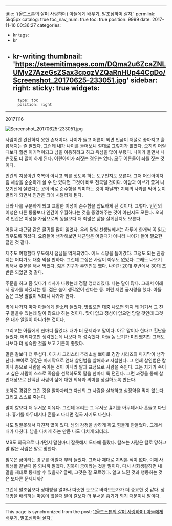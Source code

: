 
---
title: '(올드스톤의 살며 사랑하며) 아들에게 배우기, 말조심하며 살자.'
permlink: 5kq5px
catalog: true
toc_nav_num: true
toc: true
position: 9999
date: 2017-11-16 00:36:27
categories:
- kr
tags:
- kr
- kr-writing
thumbnail: 'https://steemitimages.com/DQma2u6ZcaZNLUMy27AzeGsZSax3cpqzVZQaRnHUp44CgDo/Screenshot_20170625-233051.jpg'
sidebar:
    right:
        sticky: true
widgets:
    -
        type: toc
        position: right
---


20171116

![Screenshot_20170625-233051.jpg](https://steemitimages.com/DQma2u6ZcaZNLUMy27AzeGsZSax3cpqzVZQaRnHUp44CgDo/Screenshot_20170625-233051.jpg)


사람이란 완전하지 못한 존재이다. 나이가 들고 어른이 되면 인품이 저절로 좋아지고 훌륭해지는 줄 알았다. 그런데 내가 나이를 들어보니 절대로 그렇지가 않았다. 오히려 어릴때보다 훨씬 이기적이되고 남을 이용하려고 하고 욕심을 많이 부렸다. 나이가 들면서 나쁜짓도 더 많이 하게 된다. 어린아이가 죄짓는 경우는 없다. 모두 어른들이 죄를 짓는 것이다. 

인간의 지성이란 축복이 아니고 죄를 짓도록 하는 도구인지도 모른다. 그저 어린아이처럼 세상을 순순하게 살 수 만 있다면 그것이 바로 천국일 것이다. 아담과 이브가 쫓겨 나오기전에 살았다는 곳이 바로 순수함을 의미하는 것이 아닐까? 지혜의 사과를 먹어 눈이 열리게 되면서 인간은 죄에 시달리게 된다. 

너와 나를 구분하게 되고 교활한 이성이 순수함을 압도하게 된 것이다. 그렇다. 인간의 이성은 다른 동물보다 인간이 우월하다는 것을 증명해주는 것이 아닌지도 모른다. 오히려 인간은 이성을 가짐으로써 동물보다 더 죄많은 삶을 살게된지도 모른다. 

어릴때 채근담 같은 글귀를 많이 읽었다. 우리 담임 선생님께서는 하루에 한개씩 꼭 읽고 외우도록 하셨다. 요즘들어 생각해보면 채근담은 어릴때가 아니라 나이가 들어 필요한 글인 것 같다. 

제주도 여행할때 우도에서 점심을 먹게되었다. 어느 식당을 들어갔다. 그정도 되는 관광지는 어디가도 대충 먹을 만하다. 그런데 그집은 사람이 아무도 없었다. 그래도 나오기 뭐해서 주문을 해서 먹었다. 젊은 친구가 주인인듯 했다. 나이가 20대 후반에서 30대 초반은 되었던 것 같다. 

주문을 하고 좀 있다가 식사가 나왔는데 정말 엉터리였다. 나는 말이 많다. 그래서 이래서 장사를 하겠냐는 둥. 젊은 놈이 생각없이 산다는 둥. 이런 저런 궁시렁을 했다. 아들 놈은 그냥 말없이 먹더니 나가자 한다. 

밖에 나가자 마자 아들에게 한소리 들었다. 맛없으면 대충 나오면 되지 왜 거기서 그 친구 들을수 있는데 말이 많으냐 하는 것이다. 맛이 없고 정성이 없으면 망할 것인데 그것은 내가 알일이 아니라는 것이다. 

그리고는 아들에게 한마디 들었다. 내가 더 문제라고 말이다. 아무 말이나 한다고 힐난을 들었다. 어리다고만 생각했는데 나보다 더 성숙했다. 아들 놈 보기가 미안했지만 그래도 나보다 더 성숙한 것을 보고 기분이 좋았다. 

말은 칼보다 더 무섭다. 아가사 크리스티 추리소설 뽀아로 경감 시리즈의 마지막이 생각난다. 뽀아로 경감은 마지막으로 연쇄 살인범을 살해하고 자살한다. 그 연쇄 살인범은 칼이나 총으로 사람을 죽이는 것이 아니라 말과 표정으로 사람을 죽인다. 그는 자기가 죽이고 싶은 사람이 스스로 죽음을 선택하도록 말을 한마디 툭 던진다. 그런 과정을 통해 살인대상으로 선택된 사람이 삶에 대한 의욕과 의미를 상실하도록 만든다.

뽀아로 경감은 그런 것을 알아차리고 자신의 그 사람을 살해하고 심장약을 먹지 않는다. 그리고 스스로 죽는다. 

말이 칼보다 더 무서운 이유다. 그런데 우리는 그 무서운 흉기를 아무데서나 흔들고 다닌다. 흉기를 아무데서나 흔들고 다니면 결국 자기도 다친다. 

나도 말잘못해서 다친적 많이 있다. 남의 감정을 상하게 하고 힘들게 만들었다. 그래서 내가 다쳤다. 남을 다치게 하는 만큼 나도 다치게 되더라.

MB도 외국으로 나가면서 말한마디 잘못해서 도마에 올랐다. 칼쓰는 사람은 칼로 망하고 말 많은 사람은 말로 망한다. 

침묵은 금이라는 경구를 어릴때 부터 들었다. 그러나 제대로 지켜본 적이 없다. 이제 사회생활 끝날때 쯤 되니까 알겠다. 침묵이 금이라는 것을 말이다. 다시 사회생활하면 내 말을 제대로 통제할 수 있을까? 글쎄, 그것은 잘 모르겠다. 알고 느낀 것과 행동하는 것은 또다른 문제니까? 

그런데 말조심보다 상대방을 얼마나 따뜻한 눈으로 바라보는가가 더 중요한 것 같다. 상대방을 배려하는 마음이 없을때 말이 칼보다 더 무서운 흉기가 되기 때문이니 말이다.

- - -

This page is synchronized from the post: ['(올드스톤의 살며 사랑하며) 아들에게 배우기, 말조심하며 살자.'](https://steemit.com/@oldstone/5kq5px)
